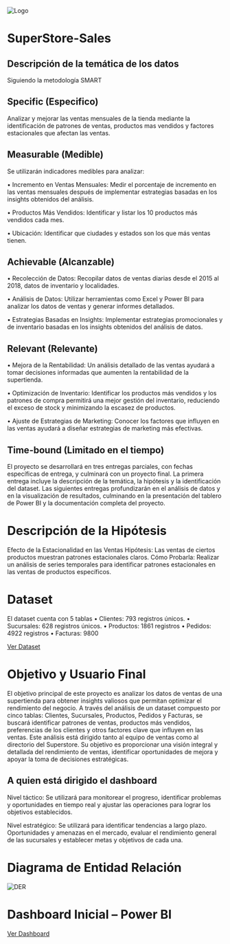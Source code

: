 ![Logo](https://github.com/user-attachments/assets/245533d9-cfa2-44db-92fd-0394c8068c0e)

# SuperStore-Sales

## Descripción de la temática de los datos
Siguiendo la metodología SMART

## Specific (Especifico)
Analizar y mejorar las ventas mensuales de la tienda mediante la identificación de patrones de ventas, productos mas vendidos y factores estacionales que afectan las ventas.

## Measurable (Medible)
Se utilizarán indicadores medibles para analizar:

•	Incremento en Ventas Mensuales: Medir el porcentaje de incremento en las ventas mensuales después de implementar estrategias basadas en los insights obtenidos del análisis.

•	Productos Más Vendidos: Identificar y listar los 10 productos más vendidos cada mes.

•	Ubicación: Identificar que ciudades y estados son los que más ventas tienen.

## Achievable (Alcanzable)

•	Recolección de Datos: Recopilar datos de ventas diarias desde el 2015 al 2018, datos de inventario y localidades.

•	Análisis de Datos: Utilizar herramientas como Excel y Power BI para analizar los
datos de ventas y generar informes detallados.

•	Estrategias Basadas en Insights: Implementar estrategias promocionales y de inventario basadas en los insights obtenidos del análisis de datos.

## Relevant (Relevante)

•	Mejora de la Rentabilidad: Un análisis detallado de las ventas ayudará a tomar decisiones informadas que aumenten la rentabilidad de la supertienda.

•	Optimización de Inventario: Identificar los productos más vendidos y los
patrones de compra permitirá una mejor gestión del inventario, reduciendo el exceso de stock y minimizando la escasez de productos.

•	Ajuste de Estrategias de Marketing: Conocer los factores que influyen en las
ventas ayudará a diseñar estrategias de marketing más efectivas.

## Time-bound (Limitado en el tiempo)

El proyecto se desarrollará en tres entregas parciales, con fechas específicas de entrega, y culminará con un proyecto final. La primera entrega incluye la descripción de la temática, la hipótesis y la identificación del dataset. Las siguientes entregas profundizarán en el análisis de datos y en la visualización de resultados, culminando en la presentación del tablero de Power BI y la documentación completa del proyecto.

# Descripción de la Hipótesis

Efecto de la Estacionalidad en las Ventas
Hipótesis: Las ventas de ciertos productos muestran patrones estacionales claros.
Cómo Probarla: Realizar un análisis de series temporales para identificar patrones estacionales en las ventas de productos específicos.

# Dataset
El dataset cuenta con 5 tablas
•	Clientes: 793 registros únicos.
•	Sucursales: 628 registros únicos.
•	Productos: 1861 registros
•	Pedidos: 4922 registros
•	Facturas: 9800

<a href="https://github.com/festevez81/SuperStore-Sales/blob/main/Superstore%20Sales.xlsx">Ver Dataset</a> 

# Objetivo y Usuario Final
El objetivo principal de este proyecto es analizar los datos de ventas de una supertienda para obtener insights valiosos que permitan optimizar el rendimiento del negocio. A través del análisis de un dataset compuesto por cinco tablas: Clientes, Sucursales, Productos, Pedidos y Facturas, se buscará identificar patrones de ventas, productos más vendidos, preferencias de los clientes y otros factores clave que influyen en las ventas.
Este análisis está dirigido tanto al equipo de ventas como al directorio del Superstore. Su objetivo es proporcionar una visión integral y detallada del rendimiento de ventas, identificar oportunidades de mejora y apoyar la toma de decisiones estratégicas.

## A quien está dirigido el dashboard

Nivel táctico:
Se utilizará para monitorear el progreso, identificar problemas y oportunidades en tiempo real y ajustar las operaciones para lograr los objetivos establecidos.

Nivel estratégico:
Se utilizará para identificar tendencias a largo plazo. Oportunidades y amenazas en el mercado, evaluar el rendimiento general de las sucursales y establecer metas y objetivos de cada una.

# Diagrama de Entidad Relación

![DER](https://github.com/user-attachments/assets/cad92511-1afc-4e06-92e7-8486585e5f10)

# Dashboard Inicial – Power BI

<a href="https://github.com/festevez81/SuperStore-Sales/blob/main/Superstore.pbix">Ver Dashboard</a>





